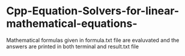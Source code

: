 # Cpp-Equation-Solvers-for-linear-mathematical-equations-
Mathematical formulas given in formula.txt file are evaluvated and the answers are printed in both terminal and result.txt file
